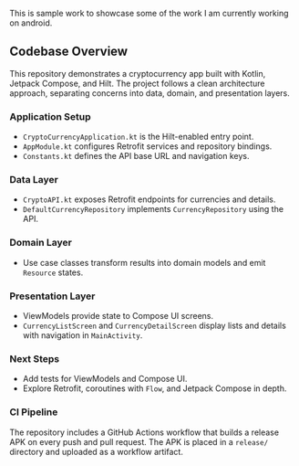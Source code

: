 This is sample work to showcase some of the work I am currently working on android.

## Codebase Overview

This repository demonstrates a cryptocurrency app built with Kotlin, Jetpack Compose, and Hilt. The project follows a clean architecture approach, separating concerns into data, domain, and presentation layers.

### Application Setup
- `CryptoCurrencyApplication.kt` is the Hilt-enabled entry point.
- `AppModule.kt` configures Retrofit services and repository bindings.
- `Constants.kt` defines the API base URL and navigation keys.

### Data Layer
- `CryptoAPI.kt` exposes Retrofit endpoints for currencies and details.
- `DefaultCurrencyRepository` implements `CurrencyRepository` using the API.

### Domain Layer
- Use case classes transform results into domain models and emit `Resource` states.

### Presentation Layer
- ViewModels provide state to Compose UI screens.
- `CurrencyListScreen` and `CurrencyDetailScreen` display lists and details with navigation in `MainActivity`.

### Next Steps
- Add tests for ViewModels and Compose UI.
- Explore Retrofit, coroutines with `Flow`, and Jetpack Compose in depth.

### CI Pipeline
The repository includes a GitHub Actions workflow that builds a release APK on every push and pull request. The APK is placed in a `release/` directory and uploaded as a workflow artifact.
